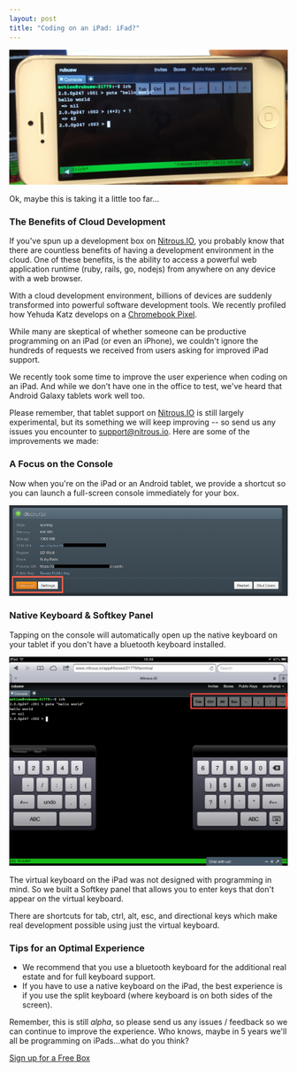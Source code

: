 ```yaml
---
layout: post
title: "Coding on an iPad: iFad?"
---
```


![coding on an iphone](/images/iphone-coding.jpg) 
<p class="small text-muted">Ok, maybe this is taking it a little too far...</p>

### The Benefits of Cloud Development

If you've spun up a development box on [Nitrous.IO](https://www.nitrous.io/), you probably know that there are countless benefits of having a development environment in the cloud.  One of these benefits, is the ability to access a powerful web application runtime (ruby, rails, go, nodejs) from anywhere on any device with a web browser. 

With a cloud development environment, billions of devices are suddenly transformed into powerful software development tools.  We recently profiled how Yehuda Katz develops on a [Chromebook Pixel](http://blog.nitrous.io/2013/08/05/nitrous-stories-i-yehuda-katz-tilde-nitrousio.html). 

While many are skeptical of whether someone can be productive programming on an iPad (or even an iPhone), we couldn't ignore the hundreds of requests we received from users asking for improved iPad support.

We recently took some time to improve the user experience when coding on an iPad.  And while we don't have one in the office to test, we've heard that Android Galaxy tablets work well too.

<!--break-->

Please remember, that tablet support on [Nitrous.IO](https://www.nitrous.io) is still largely experimental, but its something we will keep improving -- so send us any issues you encounter to [support@nitrous.io](support@nitrous.io). Here are some of the improvements we made: 

### A Focus on the Console

Now when you're on the iPad or an Android tablet, we provide a shortcut so you can launch a full-screen console immediately for your box.  

![ipad terminal](/images/ipad-terminal.png)

### Native Keyboard & Softkey Panel

Tapping on the console will automatically open up the native keyboard on your tablet if you don't have a bluetooth keyboard installed.

![softkeys](/images/ipad-softkeys-2.png)

The virtual keyboard on the iPad was not designed with programming in mind.  So we built a Softkey panel that allows you to enter keys that don't appear on the virtual keyboard.

There are shortcuts for tab, ctrl, alt, esc, and directional keys which make real development possible using just the virtual keyboard.

### Tips for an Optimal Experience

* We recommend that you use a bluetooth keyboard for the additional real estate and for full keyboard support.
* If you have to use a native keyboard on the iPad, the best experience is if you use the split keyboard (where keyboard is on both sides of the screen).

Remember, this is still *alpha*, so please send us any issues / feedback so we can continue to improve the experience.  Who knows, maybe in 5 years we'll all be programming on iPads…what do you think?

<a href="https://www.nitrous.io" class="btn btn-success">Sign up for a Free Box</a>

